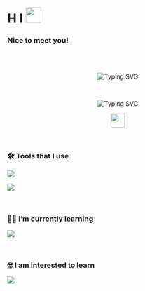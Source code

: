 <h1><strong>H I <img src="https://slackmojis.com/emojis/8809-wave_hello/download" alt="" width=35 /></strong></h1>
<h3><strong>Nice to meet you!</strong></h3>
<br>
<br>
<p align="center">
<img src="https://readme-typing-svg.demolab.com?font=Caveat&weight=600&size=85&duration=3500&pause=1250&center=true&vCenter=true&width=1080&height=100&color=e86eb6&lines=I'm+Karina+Pospos;I'm+a+Frontend+Developer" alt="Typing SVG" /> </p>
<br>
<p align="center">
<img src="https://readme-typing-svg.demolab.com?font=Caveat&weight=600&size=50&duration=3500&pause=1250&center=true&vCenter=true&width=1080&height=100&color=e86eb6&lines=Best+things+happen+when+you+least+expect+it" alt="Typing SVG" /> </p>

<p align="center">
<a href="https://www.linkedin.com/in/karina-pospos-dev/" target="_blank" rel="noreferrer"><img src="https://raw.githubusercontent.com/danielcranney/readme-generator/main/public/icons/socials/linkedin.svg" width="32" height="32" /></a> </p>
<br>

<h3 align="left">🛠 Tools that I use</h3>

<p align="left">
  <a href="https://skillicons.dev">
    <img src="https://skillicons.dev/icons?i=js,html,css,react,redux,nodejs" />
  </a>
</p>

<p align="left">
  <a href="https://skillicons.dev">
    <img src="https://skillicons.dev/icons?i=git,vscode,PostgreSQL,JEST" />
  </a>
</p>
<br>

<h3 align="left">👩‍💻  I’m currently learning</h3>

<p align="left">
  <a href="https://skillicons.dev">
    <img src="https://skillicons.dev/icons?i=nextjs,materialui,tailwind" />
  </a>
</p>
<br>

<h3 align="left">🤓 I am interested to learn</h3>

<p align="left">
  <a href="https://skillicons.dev">
    <img src="https://skillicons.dev/icons?i=firebase,kotlin,ts,svelte,nestjs,py,docker" />
  </a>
</p>
<br>
<br>
